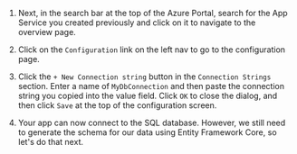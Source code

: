 1. Next, in the search bar at the top of the Azure Portal, search for the App Service you created previously and click on it to navigate to the overview page.

1. Click on the `Configuration` link on the left nav to go to the configuration page.

1. Click the `+ New Connection string` button in the `Connection Strings` section.  Enter a name of `MyDbConnection` and then paste the connection string you copied into the value field.  Click `OK` to close the dialog, and then click `Save` at the top of the configuration screen.

1. Your app can now connect to the SQL database.  However, we still need to generate the schema for our data using Entity Framework Core, so let's do that next.
